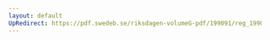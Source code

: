 ```yaml
---
layout: default
UpRedirect: https://pdf.swedeb.se/riksdagen-volumeG-pdf/199091/reg_199091/reg_199091_0405.pdf
---
```

